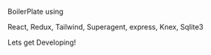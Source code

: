 BoilerPlate using 

React, Redux, Tailwind, Superagent, express, Knex, Sqlite3

Lets get Developing!
